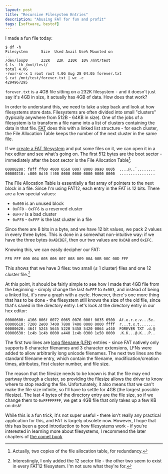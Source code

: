 ```yaml
---
layout: post
title: "Recursive Filesystem Entries"
description: "Abusing FAT for fun and profit"
tags: [software, bestof]
---
```


I made a fun file today:

```
$ df -h
Filesystem      Size  Used Avail Use% Mounted on
...
/dev/loop0      232K   22K  210K  10% /mnt/test
$ ls -lh /mnt/test/
total 4.0G
-rwxr-xr-x 1 root root 4.0G Aug 28 04:05 forever.txt
$ cat /mnt/test/forever.txt | wc -c
4294967295
```

`forever.txt` is a 4GB file sitting on a 232K filesystem - and it doesn't just say it's 4GB in size, it actually has 4GB of data. How does that work?

In order to understand this, we need to take a step back and look at how filesystems store data. Filesystems are often divided into small "clusters" (typically anywhere from 512B - 64KB in size). One of the jobs of a filesystem is to transform a file name into a list of clusters containing the data in that file. [FAT](https://en.wikipedia.org/wiki/File_Allocation_Table) does this with a linked list structure - for each cluster, the File Allocation Table keeps the number of the next cluster in the same file.

If we [create a FAT filesystem](http://fejlesztek.hu/create-a-fat-file-system-image-on-linux/) and put some files on it, we can open it in a hex editor and see what's going on. The first 512 bytes are the boot sector - immediately after the boot sector is the File Allocation Table[^1]:

```
00000200: f8ff ff00 4000 0560 0007 8000 09a0 000b  ....@..`........
00000210: c000 0df0 ff00 0000 0000 0000 0000 0000  ................
```

The File Allocation Table is essentially a flat array of pointers to the next block in a file. Since I'm using FAT12, each entry in the FAT is 12 bits. There are a few special values:

* `0x000` is an unused block
* `0xFF0` - `0xFF6` is a reserved cluster
* `0xFF7` is a bad cluster
* `0xFF8` - `0xFFF` is the last cluster in a file

Since there are 8 bits in a byte, and we have 12 bit values, we pack 2 values in every three bytes. This is done in a somewhat non-intuitive way: if we have the three bytes `0xABCDEF`, then our two values are `0xDAB` and `0xEFC`.

Knowing this, we can easily decipher our FAT:

```
FF8 FFF 000 004 005 006 007 008 009 00A 00B 00C 00D FFF
```

This shows that we have 3 files: two small (≤ 1 cluster) files and one 12 cluster file.[^2]

At this point, it should be fairly simple to see how I made that 4GB file from the beginning - simply change the last `0xFFF` to `0x003`, and instead of being a linked list, it's now a graph with a cycle. However, there's one more thing that has to be done - the filesystem still knows the size of the old file, since that's saved in the directory entry. Let's look at the directory entry in our hex editor:

```
00000600: 4166 006f 0072 0065 0076 000f 0035 6500  Af.o.r.e.v...5e.
00000610: 7200 2e00 7400 7800 7400 0000 0000 ffff  r...t.x.t.......
00000620: 464f 5245 5645 5220 5458 5420 0064 a440  FOREVER TXT .d.@
00000630: 1c4b 1c4b 0000 a440 1c4b 0300 1e50 0000  .K.K...@.K...P..
```

The first two lines are [long filename (LFN)](http://home.teleport.com/~brainy/lfn.htm) entries - since FAT natively only supports 8 character filenames and 3 character extensions, LFNs were added to allow arbitrarily long unicode filenames. The next two lines are the standard filename entry, which contain the filename, modification/creation times, attributes, first cluster number, and file size.

The reason that the filesize needs to be known is that the file may end partway through a cluster, so providing the filesize allows the driver to know where to stop reading the file. Unfortunately, it also means that we can't make the file size infinite, so I'll have to settle for 4GB (the largest possible filesize). The last 4 bytes of the directory entry are the file size, so if we change them to `0xFFFFFFFF`, we get a 4GB file that only takes up a few KB on disk!

While this is a fun trick, it's not super useful - there isn't really any practical application for this, and FAT is largely obsolete now. However, I hope that this has been a good introduction to how filesystems work - if you're interested in learning more about filesystems, I recommend the later chapters of [the comet book](http://pages.cs.wisc.edu/~remzi/OSTEP/)


[^1]: Actually, two copies of the file allocation table, for redundancy.

[^2]: Interestingly, I only added the 12 sector file - the other two seem to exist in every FAT12 filesystem. I'm not sure what they're for.
